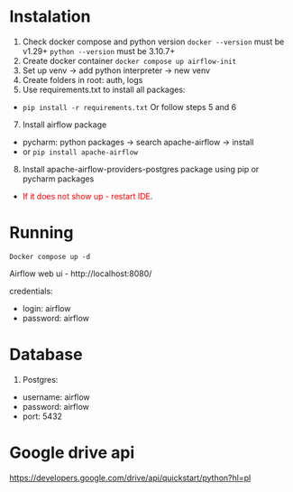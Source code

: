 # Instalation

1. Check docker compose and python version
   `docker --version` must be v1.29+
   `python --version` must be 3.10.7+
2. Create docker container
   `docker compose up airflow-init`
3. Set up venv -> add python interpreter -> new venv
4. Create folders in root: auth, logs
5. Use requirements.txt to install all packages:

- `pip install -r requirements.txt`
  Or follow steps 5 and 6

7. Install airflow package

- pycharm: python packages -> search apache-airflow -> install
- or `pip install apache-airflow`

8. Install apache-airflow-providers-postgres package using pip or pycharm packages

- <span style="color:red">If it does not show up - restart IDE</span>.

# Running

`Docker compose up -d`

Airflow web ui - http://localhost:8080/

credentials:

- login: airflow
- password: airflow

# Database

1. Postgres:

- username: airflow
- password: airflow
- port: 5432

# Google drive api

https://developers.google.com/drive/api/quickstart/python?hl=pl
